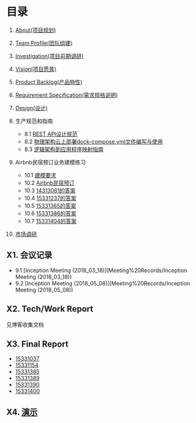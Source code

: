 # 目录

1. [About(项目规划)](About)

2. [Team Profile(团队组建)](Team%20Profile)

3. [Investigation(项目前期调研)](Investigation)

4. [Vision(项目愿景)](Vision)

5. [Product Backlog(产品特性)](Product%20Backlog)

6. [Requirement Specification(需求规格说明)](Requirement%20Specification/需求分析文档)

7. [Design(设计)](Design/设计文档)

8. 生产规范和指南

    - 8.1 [REST API设计规范](生产规范与指南/REST%20API设计规范)
    - 8.2 [物理架构云上部署dock-compose.yml文件编写与使用](生产规范与指南/物理架构云上部署dock-compose.yml文件编写与使用)
    - 8.3 [逻辑架构到应用程序映射指南](生产规范与指南/逻辑架构到应用程序映射指南)

9. Airbnb民宿预订业务建模练习

    - 10.1 [建模要求](Airbnb民宿预订业务建模练习/建模要求)
    - 10.2 [Airbnb民宿预订](Airbnb民宿预订业务建模练习/Airbnb民宿预订)
    - 10.3 [14313081的答案](Airbnb民宿预订业务建模练习/建模者答案与评价/14313081/14313081)
    - 10.4 [15331237的答案](Airbnb民宿预订业务建模练习/建模者答案与评价/15331237/Answer)
    - 10.5 [15331365的答案](Airbnb民宿预订业务建模练习/建模者答案与评价/15331365/搜索民宿详细用例文档)
    - 10.6 [15331386的答案](Airbnb民宿预订业务建模练习/建模者答案与评价/15331386/15331386)
    - 10.7 [15331404的答案](Airbnb民宿预订业务建模练习/建模者答案与评价/15331404/2018-05-12-systemHW7)

10. [市场调研](市场调研/市场调研)

## X1. 会议记录

- 9.1 [Inception Meeting (2018_03_18)](Meeting%20Records/Inception Meeting (2018_03_18))
- 9.2 [Inception Meeting (2018_05_08)](Meeting%20Records/Inception Meeting (2018_05_08))

## X2. Tech/Work Report

见博客收集文档

## X3. Final Report

- [15331037](Final%20Report/15331037)
- [15331154](Final%20Report/15331154)
- [15331385](Final%20Report/15331385)
- [15331389](Final%20Report/15331389)
- [15331390](Final%20Report/15331390)
- [15331400](Final%20Report/15331400)

## X4. [演示](演示/演示)
